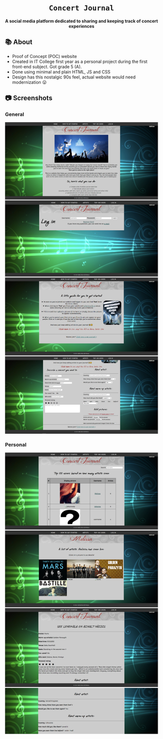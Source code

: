 <div align="center">
  <h1><code>Concert Journal</code></h1>
  
   <strong>A social media platform dedicated to sharing and keeping track of concert experiences</strong>
</div>

## 📚 About

* Proof of Concept (POC) website
* Created in IT College first year as a personal project during the first front-end subject. Got grade 5 (A).
* Done using minimal and plain HTML, JS and CSS
* Design has this nostalgic 90s feel, actual website would need modernization :stuck_out_tongue:

## :camera: Screenshots

### General 
![homepage](screenshots/homepage.png)
![login](screenshots/login.png)
![help](screenshots/help.png)
![help2](screenshots/help2.png)

### Personal
![statistics](screenshots/statistics.png)
![profile](screenshots/profile.png)
![concertdetails](screenshots/concertdetails.png)
![concertdetails](screenshots/concertdetails2.png)